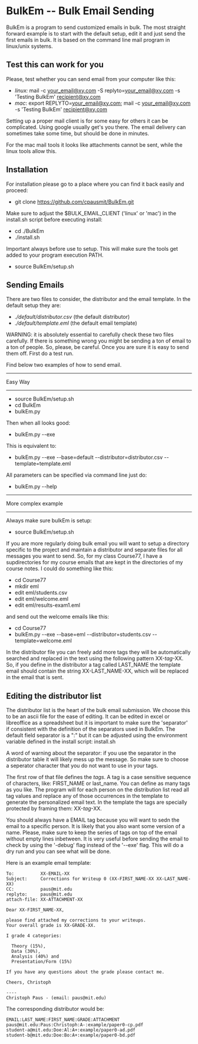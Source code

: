 BulkEm -- Bulk Email Sending
============================

BulkEm is a program to send customized emails in bulk. The most straight forward example is to start with the default setup, edit it and just send the first emails in bulk. It is based on the command line mail program in linux/unix systems.


Test this can work for you
--------------------------

Please, test whether you can send email from your computer like this:

* _linux:_ mail -c your_email@xy.com -S replyto=your_email@xy.com -s 'Testing BulkEm' recipient@xy.com
* _mac_:   export REPLYTO=your_email@xy.com; mail -c your_email@xy.com -s 'Testing BulkEm' recipient@xy.com 

Setting up a proper mail client is for some easy for others it can be complicated. Using google usually get's you there. The email delivery can sometimes take some time, but should be done in minutes.

For the mac mail tools it looks like attachments cannot be sent, while the linux tools allow this.

Installation
------------

For installation please go to a place where you can find it back easily and proceed:

* git clone https://github.com/cpausmit/BulkEm.git

Make sure to adjust the $BULK_EMAIL_CLIENT ('linux' or 'mac') in the install.sh script before executing install:

* cd ./BulkEm
* ./install.sh

Important always before use to setup. This will make sure the tools get added to your program execution PATH.

* source BulkEm/setup.sh


Sending Emails
--------------

There are two files to consider, the distributor and the email template. In the default setup they are:

* _./default/distributor.csv_ (the default distributor)
* _./default/template.eml_ (the default email template)

WARNING: it is absolutely essential to carefully check these two files carefully. If there is something wrong you might be sending a ton of email to a ton of people. So, please, be careful. Once you are sure it is easy to send them off. First do a test run.

Find below two examples of how to send email.

_______
Easy Way
_______

* source BulkEm/setup.sh
* cd BulkEm
* bulkEm.py

Then when all looks good:

* bulkEm.py --exe

This is equivalent to:

* bulkEm.py --exe  --base=default  --distributor=distributor.csv  --template=template.eml

All parameters can be specified via command line just do:

* bulkEm.py --help


____________________
More complex example
____________________

Always make sure bulkEm is setup:

* source BulkEm/setup.sh

If you are more regularly doing bulk email you will want to setup a directory specific to the project and maintain a distributor and separate files for all messages you want to send. So, for my class Course77, I have a supdirectories for my course emails that are kept in the directories of my course notes. I could do something like this:

* cd    Course77
* mkdir eml
* edit  eml/students.csv
* edit  eml/welcome.eml
* edit  eml/results-exam1.eml

and send out the welcome emails like this:

* cd Course77
* bulkEm.py --exe  --base=eml  --distributor=students.csv  --template=welcome.eml

In the distributor file you can freely add more tags they will be automatically searched and replaced in the text using the following pattern XX-_tag_-XX. So, if you define in the distributor a tag called LAST_NAME the template email should contain the string XX-LAST_NAME-XX, which will be replaced in the email that is sent.


Editing the distributor list
----------------------------

The distributor list is the heart of the bulk email submission. We choose this to be an ascii file for the ease of editing. It can be edited in excel or libreoffice as a spreadsheet but it is important to make sure the 'separator' if consistent with the definition of the separators used in BulkEm. The default field separator is a ":" but it can be adjusted using the environment variable defined in the install script: install.sh

A word of warning about the separator: if you use the separator in the distributor table it will likely mess up the message. So make sure to choose a seperator character that you do not want to use in your tags.

The first row of that file defines the _tags_. A tag is a case sensitive sequence of characters, like: FIRST_NAME or last_name. You can define as many tags as you like. The program will for each person on the distribution list read all tag values and replace any of those occurrences in the template to generate the personalized email text. In the template the tags are specially protected by framing them: XX-_tag_-XX.

You should always have a EMAIL tag because you will want to sedn the email to a specific person. It is likely that you also want some version of a name. Please, make sure to keep the series of tags on top of the email without empty lines inbetween. It is very useful before sending the email to check by using the '-debug' flag instead of the '--exe' flag. This will do a dry run and you can see what will be done.

Here is an example email template:

    To:          XX-EMAIL-XX
    Subject:     Corrections for Writeup 0 (XX-FIRST_NAME-XX XX-LAST_NAME-XX)
    CC:          paus@mit.edu
    replyto:     paus@mit.edu
    attach-file: XX-ATTACHMENT-XX
  
    Dear XX-FIRST_NAME-XX,
  
    please find attached my corrections to your writeups.
    Your overall grade is XX-GRADE-XX.
  
    I grade 4 categories:
  
      Theory (15%),
      Data (30%),
      Analysis (40%) and
      Presentation/Form (15%)
  
    If you have any questions about the grade please contact me.
  
    Cheers, Christoph
  
    ----
    Christoph Paus - (email: paus@mit.edu)

The corresponding distributor would be:

    EMAIL:LAST_NAME:FIRST_NAME:GRADE:ATTACHMENT
    paus@mit.edu:Paus:Christoph:A-:example/paper0-cp.pdf
    student-a@mit.edu:Doe:Al:A+:example/paper0-ad.pdf
    student-b@mit.edu:Doe:Bo:A+:example/paper0-bd.pdf
